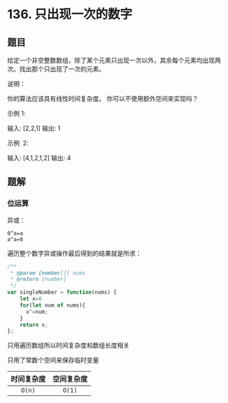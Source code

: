 # 136. 只出现一次的数字

## 题目

给定一个非空整数数组，除了某个元素只出现一次以外，其余每个元素均出现两次。找出那个只出现了一次的元素。

说明：

你的算法应该具有线性时间复杂度。 你可以不使用额外空间来实现吗？

示例 1:

输入: [2,2,1]
输出: 1

示例  2:

输入: [4,1,2,1,2]
输出: 4

## 题解

### 位运算

异或：

```
0^a=a
a^a=0
```

遍历整个数字异或操作最后得到的结果就是所求：

```JavaScript
/**
 * @param {number[]} nums
 * @return {number}
 */
var singleNumber = function(nums) {
    let x=0
    for(let num of nums){
      x^=num;
    }
    return x;
};
```

只用遍历数组所以时间复杂度和数组长度相关

只用了常数个空间来保存临时变量

| 时间复杂度 | 空间复杂度 |
| :--------: | :--------: |
|   `O(n)`   |   `O(1)`   |
